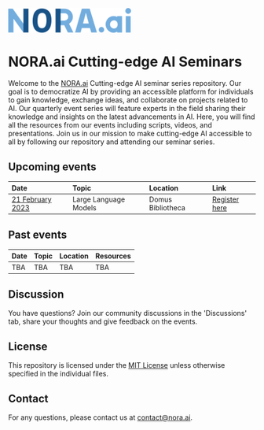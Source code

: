 <img src='nora_logo.png' width='250'>

# NORA.ai Cutting-edge AI Seminars

Welcome to the [NORA.ai](https://nora.ai) Cutting-edge AI seminar series repository. Our goal is to democratize AI by providing an accessible platform for individuals to gain knowledge, exchange ideas, and collaborate on projects related to AI. Our quarterly event series will feature experts in the field sharing their knowledge and insights on the latest advancements in AI. Here, you will find all the resources from our events including scripts, videos, and presentations. Join us in our mission to make cutting-edge AI accessible to all by following our repository and attending our seminar series.

## Upcoming events

| Date | Topic | Location | Link |
|:--------------|:------|:--------|:--------|
| [21 February 2023](https://github.com/NORA-Norwegian-AI-Research-Consortium/Cutting-edge-AI-Events/blob/main/21%20Feb%2023%20-%20Seminar%201%3A%20Large%20Language%20Models/) | Large Language Models | Domus Bibliotheca | [Register here](https://www.nora.ai/events/cutting-edge-ai-large-language-models.html) |

## Past events

| Date | Topic | Location | Resources |
|:--------------|:------|:--------|:--------|
| TBA | TBA | TBA | TBA |

## Discussion

You have questions? Join our community discussions in the 'Discussions' tab, share your thoughts and give feedback on the events.

## License

This repository is licensed under the [MIT License](LICENSE) unless otherwise specified in the individual files.

## Contact

For any questions, please contact us at contact@nora.ai.